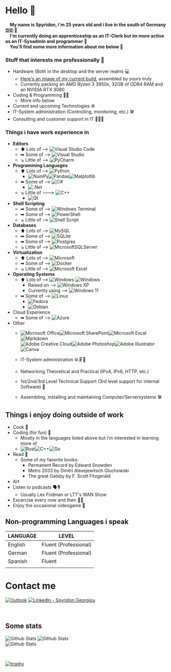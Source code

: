 
<!--[![Profile Views](https://komarev.com/ghpvc/?username=david-kariuki&color=red)](#) -->


# **Hello** 👋
&emsp;**My name is Spyridon, i'm 25 years old and i live in the south of Germany 🇩🇪 🥨**&emsp;&emsp;&nbsp;<br>
&emsp;**I'm currently doing an apprenticeship as an IT-Clerk but im more active as an IT-Sysadmin and programmer 💾**&emsp;&emsp;&nbsp; <br>
&emsp;**You'll find some more information about me below 👤**&emsp;&emsp;&nbsp;

### **Stuff that interests me professionally 💼**
- Hardware (Both in the desktop and the server realm) 💻
    - [Here's an image of my current build](https://cdna.pcpartpicker.com/static/forever/images/userbuild/386186.7ee5c4d07b2d271511fb47a3e570ae81.1600.jpg), assembled by yours truly
    - Currently packing an AMD Ryzen 3 3950x, 32GB of DDR4 RAM and an NVIDIA RTX 3080
- Coding & Programming 👨‍💻
    - More info below
- Current and upcoming Technologies ⚙
- IT-System administration (Controlling, monitoring, etc.) 🛠
- Consulting and customer support in IT 👨‍💼👥

### **Things i have work experience in**
 - **Editors**
    - ⬆ Lots of --> ![Visual Studio Code](https://img.shields.io/badge/Visual%20Studio%20Code-0078d7.svg?style=for-the-badge&logo=visual-studio-code&logoColor=white)
    - ➡ Some of --> ![Visual Studio](https://img.shields.io/badge/Visual%20Studio-5C2D91.svg?style=for-the-badge&logo=visual-studio&logoColor=white)
    - ↘ Little of --> ![PyCharm](https://img.shields.io/badge/pycharm-143?style=for-the-badge&logo=pycharm&logoColor=black&color=black&labelColor=green)
- **Programming Languages**
    - ⬆ Lots of --> ![Python](https://img.shields.io/badge/python-3670A0?style=for-the-badge&logo=python&logoColor=ffdd54)
      - ![NumPy](https://img.shields.io/badge/numpy-%23013243.svg?style=for-the-badge&logo=numpy&logoColor=white)![Pandas](https://img.shields.io/badge/pandas-%23150458.svg?style=for-the-badge&logo=pandas&logoColor=white)![Matplotlib](https://img.shields.io/badge/Matplotlib-%23ffffff.svg?style=for-the-badge&logo=Matplotlib&logoColor=black)
    - ➡ Some of --> ![C#](https://img.shields.io/badge/c%23-%23239120.svg?style=for-the-badge&logo=c-sharp&logoColor=white)
      - ![.Net](https://img.shields.io/badge/.NET-5C2D91?style=for-the-badge&logo=.net&logoColor=white)
    - ↘ Little of ---> ![C++](https://img.shields.io/badge/c++-%2300599C.svg?style=for-the-badge&logo=c%2B%2B&logoColor=white)
      - ![Qt](https://img.shields.io/badge/Qt-%23217346.svg?style=for-the-badge&logo=Qt&logoColor=white)
- **Shell Scripting**
    - ➡ Some of --> ![Windows Terminal](https://img.shields.io/badge/Windows%20Terminal-%234D4D4D.svg?style=for-the-badge&logo=windows-terminal&logoColor=white)
    - ➡ Some of --> ![PowerShell](https://img.shields.io/badge/PowerShell-%235391FE.svg?style=for-the-badge&logo=powershell&logoColor=white)
    - ↘ Little of --> ![Shell Script](https://img.shields.io/badge/shell_script-%23121011.svg?style=for-the-badge&logo=gnu-bash&logoColor=white)
- **Databases**
    - ⬆ Lots of --> ![MySQL](https://img.shields.io/badge/mysql-%2300f.svg?style=for-the-badge&logo=mysql&logoColor=white)
    - ➡ Some of --> ![SQLite](https://img.shields.io/badge/sqlite-%2307405e.svg?style=for-the-badge&logo=sqlite&logoColor=white)
    - ➡ Some of --> ![Postgres](https://img.shields.io/badge/postgres-%23316192.svg?style=for-the-badge&logo=postgresql&logoColor=white)
    - ↘ Little of --> ![MicrosoftSQLServer](https://img.shields.io/badge/Microsoft%20SQL%20Server-CC2927?style=for-the-badge&logo=microsoft%20sql%20server&logoColor=white)
- **Virtualization**
    - ⬆ Lots of --> ![Microsoft](https://img.shields.io/badge/Hyper--V-0078D4?style=for-the-badge&logo=microsoft&logoColor=white)
    - ➡ Some of --> ![Docker](https://img.shields.io/badge/docker-%230db7ed.svg?style=for-the-badge&logo=docker&logoColor=white)
    - ↘ Little of --> ![Microsoft Excel](https://img.shields.io/badge/VMWare-217346?style=for-the-badge&&logoColor=white)
- **Operating Systems**
  - ⬆ Lots of --> ![Windows](https://img.shields.io/badge/Windows-0078D6?style=for-the-badge&logo=windows&logoColor=white) ![Windows](https://img.shields.io/badge/Windows_Server-0078D6?style=for-the-badge&logo=windows&logoColor=white) 
    - Raised on --> ![Windows XP](https://img.shields.io/badge/Windows%20xp-003399?style=for-the-badge&logo=windowsxp&logoColor=white)
    - Currently using --> ![Windows 11](https://img.shields.io/badge/Windows%2011-%230079d5.svg?style=for-the-badge&logo=Windows%2011&logoColor=white)
  - ➡ Some of --> ![Linux](https://img.shields.io/badge/Linux-FCC624?style=for-the-badge&logo=linux&logoColor=black)
    - ![Fedora](https://img.shields.io/badge/Fedora-294172?style=for-the-badge&logo=fedora&logoColor=white)
    - ![Debian](https://img.shields.io/badge/Debian-D70A53?style=for-the-badge&logo=debian&logoColor=white)
- Cloud Experience
  - ➡ Some of --> ![Azure](https://img.shields.io/badge/azure-%230072C6.svg?style=for-the-badge&logo=microsoftazure&logoColor=white)
- Other
  - ![Microsoft Office](https://img.shields.io/badge/Microsoft_Office-D83B01?style=for-the-badge&logo=microsoft-office&logoColor=white)![Microsoft SharePoint ](https://img.shields.io/badge/Microsoft_SharePoint-0078D4?style=for-the-badge&logo=microsoft-sharepoint&logoColor=white)![Microsoft Excel](https://img.shields.io/badge/Microsoft_Excel-217346?style=for-the-badge&logo=microsoft-excel&logoColor=white)![Markdown](https://img.shields.io/badge/markdown-%23000000.svg?style=for-the-badge&logo=markdown&logoColor=white)<br>![Adobe Creative Cloud](https://img.shields.io/badge/Adobe%20Creative%20Cloud-DA1F26.svg?style=for-the-badge&logo=Adobe%20Creative%20Cloud&logoColor=white)![Adobe Photoshop](https://img.shields.io/badge/adobe%20photoshop-%2331A8FF.svg?style=for-the-badge&logo=adobe%20photoshop&logoColor=white)![Adobe Illustrator](https://img.shields.io/badge/adobe%20illustrator-%23FF9A00.svg?style=for-the-badge&logo=adobe%20illustrator&logoColor=white)![Canva](https://img.shields.io/badge/Canva-%2300C4CC.svg?style=for-the-badge&logo=Canva&logoColor=white)

  - IT-System administration ⚙🗜🧰
  - Networking Theoretical and Practical (IPv4, IPv6, HTTP, etc.) 
  - 1st/2nd/3rd Level Technical Support (3rd level support for internal Software) 🚦
  - Assembling, installing and maintaining Computer/Serversystems 🛠

## **Things i enjoy doing outside of work**
    
-  Cook 🍝
-  Coding (for fun) 🤖
    - Mostly in the languages listed above but i'm interested in learning more of
    - ![Rust](https://img.shields.io/badge/rust-%23000000.svg?style=for-the-badge&logo=rust&logoColor=white)![C++](https://img.shields.io/badge/c++-%2300599C.svg?style=for-the-badge&logo=c%2B%2B&logoColor=white)![Go](https://img.shields.io/badge/go-%2300ADD8.svg?style=for-the-badge&logo=go&logoColor=white)
-  Read 📖
    - Some of my favorite books:
        - Permanent Record by Edward Snowden 
        - Metro 2033 by Dmitri Alexejewitsch Gluchowski
        - The great Gatsby by F. Scott Fitzgerald
- Art
-  Listen to podcasts 🗣🎙
    - Usually Lex Fridman or LTT's WAN Show
-  Excercise every now and then 🏋️‍♂️
-  Enjoy the occasional videogame 👾

## **Non-programming Languages i speak**
|LANGUAGE|LEVEL|
|-|-|
| English | Fluent (Professional) |
| German | Fluent (Professional) |
| Spanish | Fluent |
|||
# **Contact me**
[![Outlook](https://img.shields.io/badge/Microsoft_Outlook-0078D4?style=for-the-badge&logo=microsoft-outlook&logoColor=white)](mailto:spyridon.g@outlook.com)
[![LinkedIn - Spyridon Georgiou](https://img.shields.io/badge/LinkedIn-0077B5?style=for-the-badge&logo=linkedin&logoColor=white)](https://www.linkedin.com/in/spyridon-georgiou-98287223a/)&emsp;

<br>

## **Some stats**

![Github Stats](https://github-readme-stats.vercel.app/api?username=spyridongeorgiou&theme=light&hide_border=true&include_all_commits=true&count_private=true)
![Github Stats](https://github-readme-streak-stats.herokuapp.com/?user=spyridongeorgiou&theme=light&hide_border=true&fire=red&sideNums=red)<br/>
![Github Stats](https://github-readme-stats.vercel.app/api/top-langs/?username=spyridongeorgiou&theme=light&hide_border=false&include_all_commits=true&count_private=true&layout=compact&langs_count=10&include_private=true)

<!--
<br>

-->
<br>

[![trophy](https://github-profile-trophy.vercel.app/?username=spyridongeorgiou&margin-w=8)](https://github.com/ryo-ma/github-profile-trophy)
